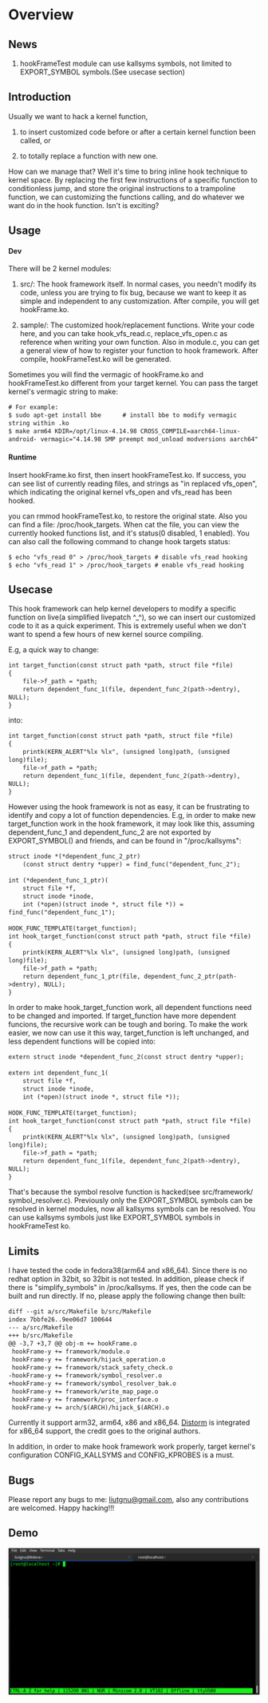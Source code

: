 # Overview #

## News

1) hookFrameTest module can use kallsyms symbols, not limited to EXPORT_SYMBOL symbols.(See usecase section)

## Introduction ##

Usually we want to hack a kernel function, 

1) to insert customized code before or after a certain kernel function been called, or 

2) to totally replace a function with new one. 

How can we manage that? Well it's time to bring inline hook technique to kernel space. By replacing the first few instructions of a specific function to conditionless jump, and store the original instructions to a trampoline function, we can customizing the functions calling, and do whatever we want do in the hook function. Isn't is exciting?

## Usage ##

#### Dev #####

There will be 2 kernel modules:

1) src/: The hook framework itself. In normal cases, you needn't modify its code, unless you are trying to fix bug, because we want to keep it as simple and independent to any customization. After compile, you will get hookFrame.ko.

2) sample/: The customized hook/replacement functions. Write your code here, and you can take hook_vfs_read.c, replace_vfs_open.c as reference when writing your own function. Also in module.c, you can  get a general view of how to register your function to hook framework. After compile, hookFrameTest.ko will be generated.

Sometimes you will find the vermagic of hookFrame.ko and hookFrameTest.ko different from your target kernel. You can pass the target kernel's vermagic string to make:

```
# For example:
$ sudo apt-get install bbe      # install bbe to modify vermagic string within .ko
$ make arm64 KDIR=/opt/linux-4.14.98 CROSS_COMPILE=aarch64-linux-android- vermagic="4.14.98 SMP preempt mod_unload modversions aarch64"
```

#### Runtime #####
Insert hookFrame.ko first, then insert hookFrameTest.ko. If success, you can see list of currently reading files, and strings as "in replaced vfs_open", which indicating the original kernel vfs_open and vfs_read has been hooked.

you can rmmod hookFrameTest.ko, to restore the original state. Also you can find a file: /proc/hook_targets. When cat the file, you can view the currently hooked functions list, and it's status(0 disabled, 1 enabled). You can also call the following command to change hook targets status:

```
$ echo "vfs_read 0" > /proc/hook_targets # disable vfs_read hooking
$ echo "vfs_read 1" > /proc/hook_targets # enable vfs_read hooking
```

## Usecase ##
This hook framework can help kernel developers to modify a specific function on
live(a simplified livepatch ^_^), so we can insert our customized code to it as a
quick experiment. This is extremely useful when we don't want to spend a few hours
of new kernel source compiling.

E.g, a quick way to change:

```
int target_function(const struct path *path, struct file *file)
{
	file->f_path = *path;
	return dependent_func_1(file, dependent_func_2(path->dentry), NULL);
}
```

into:

```
int target_function(const struct path *path, struct file *file)
{
	printk(KERN_ALERT"%lx %lx", (unsigned long)path, (unsigned long)file);
	file->f_path = *path;
	return dependent_func_1(file, dependent_func_2(path->dentry), NULL);
}
```

However using the hook framework is not as easy, it can be frustrating to identify
and copy a lot of function dependencies. E.g, in order to make new target_function
work in the hook framework, it may look like this, assuming dependent_func_1 and
dependent_func_2 are not exported by EXPORT_SYMBOL() and friends, and can be found
in "/proc/kallsyms":

```
struct inode *(*dependent_func_2_ptr)
	(const struct dentry *upper) = find_func("dependent_func_2");

int (*dependent_func_1_ptr)(
	struct file *f,
	struct inode *inode,
	int (*open)(struct inode *, struct file *)) = find_func("dependent_func_1");

HOOK_FUNC_TEMPLATE(target_function);
int hook_target_function(const struct path *path, struct file *file)
{
	printk(KERN_ALERT"%lx %lx", (unsigned long)path, (unsigned long)file);
	file->f_path = *path;
	return dependent_func_1_ptr(file, dependent_func_2_ptr(path->dentry), NULL);
}
```

In order to make hook_target_function work, all dependent functions need to be
changed and imported. If target_function have more dependent funcions, the recursive
work can be tough and boring. To make the work easier, we now can use it this way,
target_function is left unchanged, and less dependent functions will be copied into:

```
extern struct inode *dependent_func_2(const struct dentry *upper);

extern int dependent_func_1(
	struct file *f,
	struct inode *inode,
	int (*open)(struct inode *, struct file *));

HOOK_FUNC_TEMPLATE(target_function);
int hook_target_function(const struct path *path, struct file *file)
{
	printk(KERN_ALERT"%lx %lx", (unsigned long)path, (unsigned long)file);
	file->f_path = *path;
	return dependent_func_1(file, dependent_func_2(path->dentry), NULL);
}
```

That's because the symbol resolve function is hacked(see src/framework/
symbol_resolver.c). Previously only the EXPORT_SYMBOL symbols can be resolved in
kernel modules, now all kallsyms symbols can be resolved. You can use kallsyms
symbols just like EXPORT_SYMBOL symbols in hookFrameTest ko.

## Limits ##
I have tested the code in fedora38(arm64 and x86_64). Since there is no redhat
option in 32bit, so 32bit is not tested. In addition, please check if there is
"simplify_symbols" in /proc/kallsyms. If yes, then the code can be built and
run directly. If no, please apply the following change then built:

```
diff --git a/src/Makefile b/src/Makefile
index 7bbfe26..9ee06d7 100644
--- a/src/Makefile
+++ b/src/Makefile
@@ -3,7 +3,7 @@ obj-m += hookFrame.o
 hookFrame-y += framework/module.o
 hookFrame-y += framework/hijack_operation.o
 hookFrame-y += framework/stack_safety_check.o
-hookFrame-y += framework/symbol_resolver.o
+hookFrame-y += framework/symbol_resolver_bak.o
 hookFrame-y += framework/write_map_page.o
 hookFrame-y += framework/proc_interface.o
 hookFrame-y += arch/$(ARCH)/hijack_$(ARCH).o
```

Currently it support arm32, arm64, x86 and x86_64. [Distorm](https://github.com/gdabah/distorm) is integrated for x86_64 support, the credit goes to the original authors.

In addition, in order to make hook framework work properly, target kernel's configuration CONFIG_KALLSYMS and CONFIG_KPROBES is a must.

## Bugs ##
Please report any bugs to me: liutgnu@gmail.com, also any contributions are welcomed. Happy hacking!!!

## Demo ##
![demo](demo.gif)
